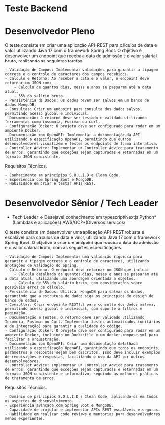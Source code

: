 # Teste Backend


# Desenvolvedor Pleno

O teste consiste em criar uma aplicação API-REST para cálculos de data e valor utilizando Java 17 com o framework Spring Boot. O objetivo é desenvolver um endpoint que receba a data de admissão e o valor salarial bruto, realizando as seguintes tarefas.

    - Validação de Campos: Implementar validações para garantir a tipagem correta e o controle de caracteres dos campos recebidos.
    - Cálculo e Retorno: Ao receber a data e o valor, o endpoint deve retornar um JSON com:
        - Cálculo de quantos dias, meses e anos se passaram até a data atual.
        - 35% do salário bruto.
    - Persistência de Dados: Os dados devem ser salvos em um banco de dados MongoDB.
    - Consultas: Criar um endpoint para consulta dos dados salvos, permitindo acesso global e individual.
    - Documentação: O retorno deve ser testado e validado utilizando ferramentas como Insomnia, Postman ou Curl.
    - Configuração Docker: O projeto deve ser configurado para rodar em um ambiente Docker.
    - Documentação com OpenAPI: Implementar a documentação da API utilizando a especificação OpenAPI, permitindo que outros desenvolvedores visualizem e testem os endpoints de forma interativa.
    - Controller Advice: Implementar um Controller Advice para tratamento de erros, garantindo que exceções sejam capturadas e retornadas em um formato JSON consistente.

Requisitos Técnicos.

    - Conhecimento em princípios S.O.L.I.D e Clean Code.
    - Experiência com Spring Boot e MongoDB.
    - Habilidade em criar e testar APIs REST.



# Desenvolvedor Sênior / Tech Leader 
 * Tech Leader -> Desejavel conhecimento em typescript/Nextjs  Python*(Lambdas e aplicações) AWS/GCP*(Diversos serviços)
   
O teste consiste em desenvolver uma aplicação API-REST robusta e escalável para cálculos de data e valor, utilizando Java 17 com o framework Spring Boot. O objetivo é criar um endpoint que receba a data de admissão e o valor salarial bruto, com as seguintes especificações.

    - Validação de Campos: Implementar uma validação rigorosa para garantir a tipagem correta e o controle de caracteres, utilizando anotações de validação do Spring.
    - Cálculo e Retorno: O endpoint deve retornar um JSON que inclua:
        - Cálculo detalhado de quantos dias, meses e anos se passaram até a data atual, utilizando uma abordagem orientada a objetos.
        - Cálculo de 35% do salário bruto, com considerações sobre possíveis erros de cálculo.
    - Persistência de Dados: Utilizar MongoDB para salvar os dados, garantindo que a estrutura de dados siga os princípios de design de banco de dados.
    - Consultas: Criar endpoints RESTful para consulta dos dados salvos, permitindo acesso global e individual, com suporte a filtros e paginação.
    - Documentação e Testes: O retorno deve ser validado utilizando Insomnia, Postman ou Curl. Implementar testes automatizados (unitários e de integração) para garantir a qualidade do código.
    - Configuração Docker: O projeto deve ser configurado para rodar em um ambiente Docker, incluindo um Dockerfile e um docker-compose.yml para facilitar a orquestração.
    - Documentação com OpenAPI: Criar uma documentação detalhada utilizando a especificação OpenAPI, garantindo que todos os endpoints, parâmetros e respostas sejam bem descritos. Isso deve incluir exemplos de requisições e respostas, facilitando o uso da API por outros desenvolvedores.
    - Controller Advice: Implementar um Controller Advice para tratamento de erros, garantindo que exceções sejam capturadas e retornadas em um formato JSON consistente e informativo, seguindo as melhores práticas de tratamento de erros.

Requisitos Técnicos.

    - Domínio de princípios S.O.L.I.D e Clean Code, aplicando-os em todos os aspectos do desenvolvimento.
    - Experiência avançada com Spring Boot e MongoDB.
    - Capacidade de projetar e implementar APIs REST escaláveis e seguras.
    - Habilidade em realizar code reviews e mentorias para desenvolvedores menos experientes.
